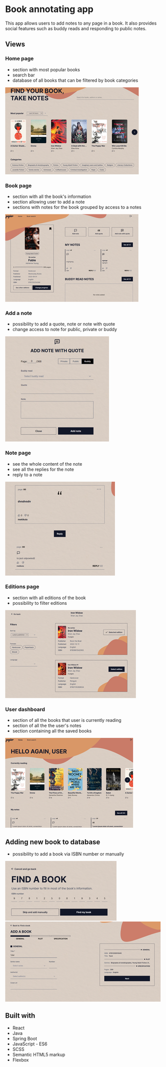 # Book annotating app

This app allows users to add notes to any page in a book. It also provides social features such as buddy reads and responding to public notes.

## Views

### Home page
- section with most popular books
- search bar
- database of all books that can be filtered by book categories

![Home page](showcase/Picture1.png)

### Book page
- section with all the book's information
- section allowing user to add a note
- sections with notes for the book grouped by access to a notes

![Book page](showcase/Picture2.png)

### Add a note
- possibility to add a quote, note or note with quote
- change access to note for public, private or buddy

![Add a note modal](showcase/Picture7.png)

### Note page
- see the whole content of the note
- see all the replies for the note
- reply to a note

![Note page](showcase/Picture3.png)

### Editions page
- section with all editions of the book
- possibility to filter editions

![Edition page](showcase/Picture4.png)

### User dashboard
- section of all the books that user is currently reading
- section of all the the user's notes
- section containing all the saved books

![User dashboard](showcase/Picture5.png)

## Adding new book to database
- possibility to add a book via ISBN number or manually 

![Alt text](showcase/Picture8.png)    ![Alt text](showcase/Picture9.png)

## Built with

- React
- Java
- Spring Boot
- JavaScript - ES6
- SCSS
- Semantic HTML5 markup
- Flexbox
